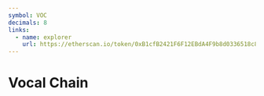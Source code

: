 ```yaml
---
symbol: VOC
decimals: 8
links:
  - name: explorer
    url: https://etherscan.io/token/0xB1cfB2421F6F12EBdA4F9b8d0336518c82e63b2c
---
```


# Vocal Chain
